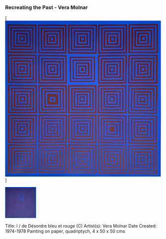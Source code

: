 ### Recreating the Past - Vera Molnar

[![Alt text](https://github.com/mauricixx/SFPC-RTP-F21/blob/gh-pages/W01/Vera_Molnar_Desordre-bleu%2Brouge3%20copy.png)]

<img src="https://github.com/mauricixx/SFPC-RTP-F21/blob/gh-pages/W01/Vera_Molnar_Desordre-bleu%2Brouge3%20copy.png" width="100" height="100">

Title: I /  de Désordre bleu et rouge (C)
Artist(s): Vera Molnar
Date Created: 1974-1978
Painting on paper, quadriptych, 4 x 50 x 50 cms

```markdown

```
